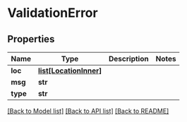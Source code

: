 # ValidationError


## Properties
Name | Type | Description | Notes
------------ | ------------- | ------------- | -------------
**loc** | [**list[LocationInner]**](LocationInner.md) |  | 
**msg** | **str** |  | 
**type** | **str** |  | 

[[Back to Model list]](../README.md#documentation-for-models) [[Back to API list]](../README.md#documentation-for-api-endpoints) [[Back to README]](../README.md)


